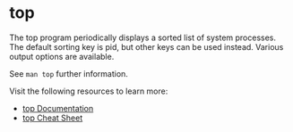# top

The top program periodically displays a sorted list of system processes. The default sorting key is pid, but other keys can be used instead. Various output options are available.

See `man top` further information.

Visit the following resources to learn more:

- [top Documentation](https://man7.org/linux/man-pages/man1/top.1.html)
- [top Cheat Sheet](https://gist.github.com/ericandrewlewis/4983670c508b2f6b181703df43438c37)
